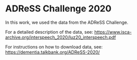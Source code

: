 # ADReSS Challenge 2020

In this work, we used the data from the ADReSS Challenge.

For a detailed description of the data, see: https://www.isca-archive.org/interspeech_2020/luz20_interspeech.pdf

For instructions on how to download data, see: https://dementia.talkbank.org/ADReSS-2020/
